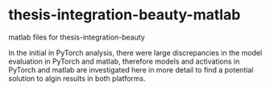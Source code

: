 # thesis-integration-beauty-matlab
matlab files for thesis-integration-beauty

In the initial in PyTorch analysis, there were large discrepancies in the model evaluation in PyTorch and matlab, therefore models and activations in PyTorch and matlab are investigated here in more detail to find a potential solution to algin results in both platforms.
